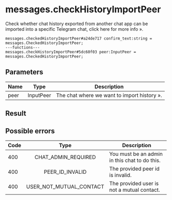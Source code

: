 # messages.checkHistoryImportPeer
Check whether chat history exported from another chat app can be imported into a specific Telegram chat, click here for more info ».

```
messages.checkedHistoryImportPeer#a24de717 confirm_text:string = messages.CheckedHistoryImportPeer;
---functions---
messages.checkHistoryImportPeer#5dc60f03 peer:InputPeer = messages.CheckedHistoryImportPeer;
```

## Parameters
| Name | Type | Description |
| ---- | :----: | ----------- |
| peer | InputPeer | The chat where we want to import history ». |


## Result


## Possible errors
| Code | Type | Description |
| ---- | :----: | ----------- |
| 400 | CHAT_ADMIN_REQUIRED | You must be an admin in this chat to do this. |
| 400 | PEER_ID_INVALID | The provided peer id is invalid. |
| 400 | USER_NOT_MUTUAL_CONTACT | The provided user is not a mutual contact. |

